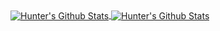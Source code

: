 <a href="https://github.com/StrangeRanger">
  <img align="center" src="https://github-readme-stats.vercel.app/api?username=StrangeRanger&show_icons=true&theme=material-palenight&count_private=true&hide_border=true&hide_title=true" alt="Hunter's Github Stats" />
</a>
<a href="https://github.com/StrangeRanger">
  <img align="center" src="https://github-readme-stats.vercel.app/api/top-langs/?username=StrangeRanger&layout=compact&theme=material-palenight&hide_border=true" alt="Hunter's Github Stats" />
</a>
